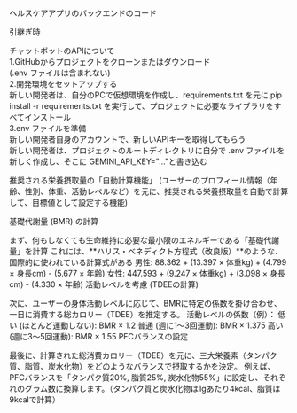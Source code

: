 ヘルスケアアプリのバックエンドのコード


引継ぎ時  

チャットボットのAPIについて  
1.GitHubからプロジェクトをクローンまたはダウンロード  
    (.env ファイルは含まれない)  
2.開発環境をセットアップする  
    新しい開発者は、自分のPCで仮想環境を作成し、requirements.txt を元に pip install -r requirements.txt を実行して、プロジェクトに必要なライブラリをすべてインストール  
3.env ファイルを準備  
    新しい開発者自身のアカウントで、新しいAPIキーを取得してもらう  
    新しい開発者は、プロジェクトのルートディレクトリに自分で .env ファイルを新しく作成し、そこに GEMINI_API_KEY="..."と書き込む  







推奨される栄養摂取量の「自動計算機能」
(ユーザーのプロフィール情報（年齢、性別、体重、活動レベルなど）を元に、推奨される栄養摂取量を自動で計算して、目標値として設定する機能)



基礎代謝量 (BMR) の計算

まず、何もしなくても生命維持に必要な最小限のエネルギーである「基礎代謝量」を計算
これには、**ハリス・ベネディクト方程式（改良版）**のような、国際的に使われている計算式がある
男性: 88.362 + (13.397 × 体重kg) + (4.799 × 身長cm) - (5.677 × 年齢)
女性: 447.593 + (9.247 × 体重kg) + (3.098 × 身長cm) - (4.330 × 年齢)
活動レベルを考慮 (TDEEの計算)

次に、ユーザーの身体活動レベルに応じて、BMRに特定の係数を掛け合わせ、一日に消費する総カロリー（TDEE）を推定する。
活動レベルの係数（例）：
低い (ほとんど運動しない): BMR × 1.2
普通 (週に1〜3回運動): BMR × 1.375
高い (週に3〜5回運動): BMR × 1.55
PFCバランスの設定

最後に、計算された総消費カロリー（TDEE）を元に、三大栄養素（タンパク質、脂質、炭水化物）をどのようなバランスで摂取するかを決定。
例えば、PFCバランスを「タンパク質20%, 脂質25%, 炭水化物55%」に設定し、それぞれのグラム数に換算します。（タンパク質と炭水化物は1gあたり4kcal、脂質は9kcalで計算）
